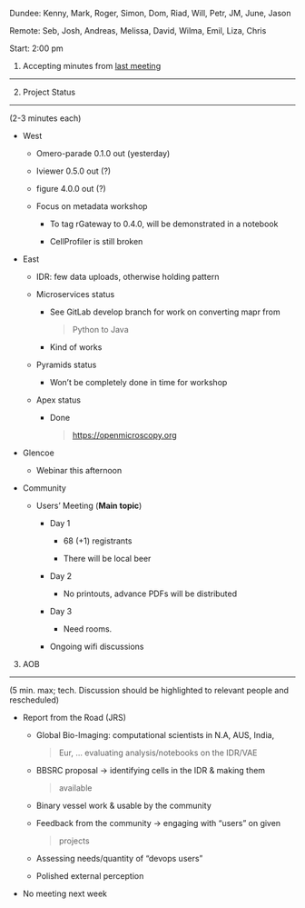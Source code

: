 Dundee: Kenny, Mark, Roger, Simon, Dom, Riad, Will, Petr, JM, June,
Jason

Remote: Seb, Josh, Andreas, Melissa, David, Wilma, Emil, Liza, Chris

Start: 2:00 pm

1. Accepting minutes from [<u>last meeting</u>](https://drive.google.com/drive/u/0/folders/0B2ytmM7Jmj58N2gzcWZ6UVJONTA)
------------------------------------------------------------------------------------------------------------------------

2. Project Status
-----------------

(2-3 minutes each)

-   West

    -   Omero-parade 0.1.0 out (yesterday)

    -   Iviewer 0.5.0 out (?)

    -   figure 4.0.0 out (?)

    -   Focus on metadata workshop

        -   To tag rGateway to 0.4.0, will be demonstrated in a notebook

        -   CellProfiler is still broken

-   East

    -   IDR: few data uploads, otherwise holding pattern

    -   Microservices status

        -   See GitLab develop branch for work on converting mapr from
            > Python to Java

        -   Kind of works

    -   Pyramids status

        -   Won’t be completely done in time for workshop

    -   Apex status

        -   Done
            > [<u>https://openmicroscopy.org</u>](https://openmicroscopy.org)

-   Glencoe

    -   Webinar this afternoon

-   Community

    -   Users’ Meeting (**Main topic**)

        -   Day 1

            -   68 (+1) registrants

            -   There will be local beer

        -   Day 2

            -   No printouts, advance PDFs will be distributed

        -   Day 3

            -   Need rooms.

        -   Ongoing wifi discussions

3. AOB
------

(5 min. max; tech. Discussion should be highlighted to relevant people
and rescheduled)

-   Report from the Road (JRS)

    -   Global Bio-Imaging: computational scientists in N.A, AUS, India,
        > Eur, … evaluating analysis/notebooks on the IDR/VAE

    -   BBSRC proposal → identifying cells in the IDR & making them
        > available

    -   Binary vessel work & usable by the community

    -   Feedback from the community → engaging with “users” on given
        > projects

    -   Assessing needs/quantity of “devops users”

    -   Polished external perception

-   No meeting next week
